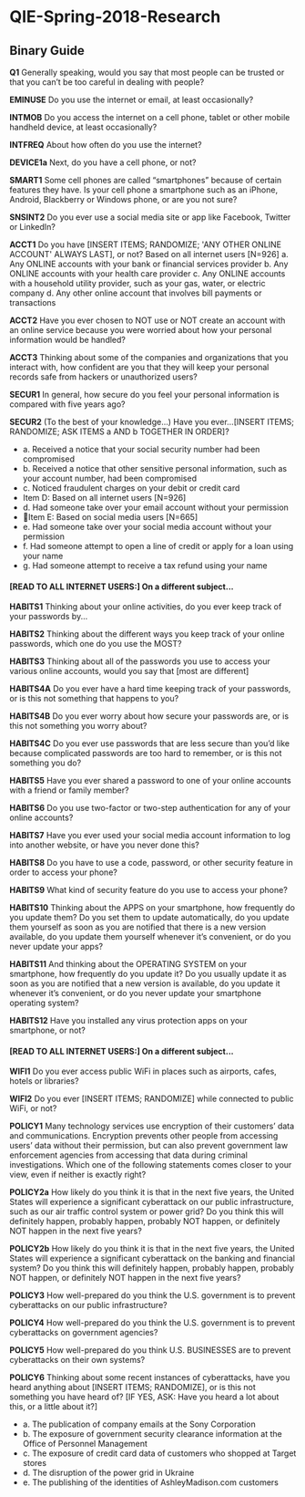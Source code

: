 # QIE-Spring-2018-Research
## Binary Guide
  
  **Q1** Generally speaking, would you say that most people can be trusted or that you can’t be too careful in dealing with people?
  
  **EMINUSE**	Do you use the internet or email, at least occasionally?
  
  **INTMOB**	Do you access the internet on a cell phone, tablet or other mobile handheld device, at least occasionally?

  **INTFREQ**	About how often do you use the internet?
  
  **DEVICE1a**	Next, do you have a cell phone, or not?
  
  **SMART1**	Some cell phones are called “smartphones” because of certain features they have. Is your cell phone a smartphone such as an       iPhone, Android, Blackberry or Windows phone, or are you not sure?
  
  **SNSINT2**	Do you ever use a social media site or app like Facebook, Twitter or LinkedIn?
  
  **ACCT1**	Do you have [INSERT ITEMS; RANDOMIZE; 'ANY OTHER ONLINE ACCOUNT' ALWAYS LAST], or not?
    Based on all internet users [N=926]
    a.	Any ONLINE accounts with your bank or financial services provider
    b.	Any ONLINE accounts with your health care provider
    c.	Any ONLINE accounts with a household utility provider, such as your gas, water, or electric company
    d.	Any other online account that involves bill payments or transactions
    
  **ACCT2**	Have you ever chosen to NOT use or NOT create an account with an online service because you were worried about how your          personal information would be handled?
  
  **ACCT3**	Thinking about some of the companies and organizations that you interact with, how confident are you that they will keep your    personal records safe from hackers or unauthorized users? 
  
  **SECUR1**	In general, how secure do you feel your personal information is compared with five years ago? 
  
  **SECUR2**	(To the best of your knowledge...) Have you ever...[INSERT ITEMS; RANDOMIZE; ASK ITEMS a AND b TOGETHER IN ORDER]?
  * a.	Received a notice that your social security number had been compromised
  * b.	Received a notice that other sensitive personal information, such as your account number, had been compromised
  * c.	Noticed fraudulent charges on your debit or credit card
  * Item D: Based on all internet users [N=926]
  * d. Had someone take over your email account without your permission
  * Item E: Based on social media users [N=665]
  * e.	Had someone take over your social media account without your permission
  * f.	Had someone attempt to open a line of credit or apply for a loan using your name
  * g.	Had someone attempt to receive a tax refund using your name
    
#### [READ TO ALL INTERNET USERS:] On a different subject...

  **HABITS1**	Thinking about your online activities, do you ever keep track of your passwords by...
  
  **HABITS2**	Thinking about the different ways you keep track of your online passwords, which one do you use the MOST? 
  
  **HABITS3**	Thinking about all of the passwords you use to access your various online accounts, would you say that [most are different]
  
  **HABITS4A**	Do you ever have a hard time keeping track of your passwords, or is this not something that happens to you?

  **HABITS4B**	Do you ever worry about how secure your passwords are, or is this not something you worry about?

  **HABITS4C**	Do you ever use passwords that are less secure than you’d like because complicated passwords are too hard to remember, or     is this not something you do?
  
  **HABITS5**	Have you ever shared a password to one of your online accounts with a friend or family member?
  
  **HABITS6**	Do you use two-factor or two-step authentication for any of your online accounts? 
  
  **HABITS7**	Have you ever used your social media account information to log into another website, or have you never done this?

  **HABITS8**	Do you have to use a code, password, or other security feature in order to access your phone?
  
  **HABITS9**	What kind of security feature do you use to access your phone? 
  
  **HABITS10**	Thinking about the APPS on your smartphone, how frequently do you update them? Do you set them to update automatically, do     you update them yourself as soon as you are notified that there is a new version available, do you update them yourself whenever it’s     convenient, or do you never update your apps?
  
  **HABITS11**	And thinking about the OPERATING SYSTEM on your smartphone, how frequently do you update it? Do you usually update it as       soon as you are notified that a new version is available, do you update it whenever it’s convenient, or do you never update your           smartphone operating system?
   
  **HABITS12** Have you installed any virus protection apps on your smartphone, or not?

#### [READ TO ALL INTERNET USERS:] On a different subject...

  **WIFI1**	Do you ever access public WiFi in places such as airports, cafes, hotels or libraries?
  
  **WIFI2**	Do you ever [INSERT ITEMS; RANDOMIZE] while connected to public WiFi, or not?

  **POLICY1**	Many technology services use encryption of their customers’ data and communications. Encryption prevents other people from       accessing users’ data without their permission, but can also prevent government law enforcement agencies from accessing that data         during criminal investigations. Which one of the following statements comes closer to your view, even if neither is exactly right?

  **POLICY2a** How likely do you think it is that in the next five years, the United States will experience a significant cyberattack on      our public infrastructure, such as our air traffic control system or power grid? Do you think this will definitely happen, probably        happen, probably NOT happen, or definitely NOT happen in the next five years?

  **POLICY2b** How likely do you think it is that in the next five years, the United States will experience a significant cyberattack on      the banking and financial system? Do you think this will definitely happen, probably happen, probably NOT happen, or definitely NOT        happen in the next five years?
  
  **POLICY3**	How well-prepared do you think the U.S. government is to prevent cyberattacks on our public infrastructure? 
  
  **POLICY4**	How well-prepared do you think the U.S. government is to prevent cyberattacks on government agencies? 
  
  **POLICY5**	How well-prepared do you think U.S. BUSINESSES are to prevent cyberattacks on their own systems? 
  
  **POLICY6**	Thinking about some recent instances of cyberattacks, have you heard anything about [INSERT ITEMS; RANDOMIZE], or is this       not something you have heard of? [IF YES, ASK: Have you heard a lot about this, or a little about it?]
  * a.	The publication of company emails at the Sony Corporation
  * b.	The exposure of government security clearance information at the Office of Personnel Management
  * c.	The exposure of credit card data of customers who shopped at Target stores
  * d.	The disruption of the power grid in Ukraine
  * e.	The publishing of the identities of AshleyMadison.com customers
